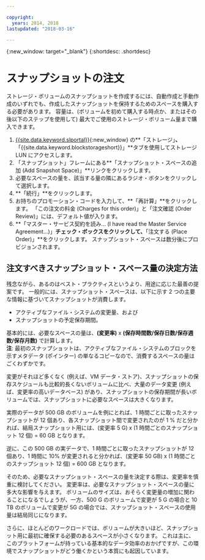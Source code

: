 ```yaml
---

copyright:
  years: 2014, 2018
lastupdated: "2018-03-16"

---
```

{:new_window: target="_blank"}
{:shortdesc: .shortdesc}

# スナップショットの注文

ストレージ・ボリュームのスナップショットを作成するには、自動作成と手動作成のいずれでも、作成したスナップショットを保持するためのスペースを購入する必要があります。 容量は、(ボリュームを初めて購入する時点か、またはその後以下のステップを使用して) 最大でご使用のストレージ・ボリューム量まで購入できます。

1. [{{site.data.keyword.slportal}}](https://control.softlayer.com/){:new_window} の**「ストレージ」**、**「{{site.data.keyword.blockstorageshort}}」**タブを使用してストレージ LUN にアクセスします。
2. 「スナップショット」フレームにある**「スナップショット・スペースの追加 (Add Snapshot Space)」**リンクをクリックします。
3. 必要なスペースの量を、該当する量の隣にあるラジオ・ボタンをクリックして選択します。
4. **「続行」**をクリックします。
5. お持ちのプロモーション・コードを入力して、**「再計算」**をクリックします。 「この注文の料金 (Charges for this order)」と「注文確認 (Order Review)」には、デフォルト値が入ります。
6. **「マスター・サービス契約を読み... (I have read the Master Service Agreement…)」**チェック・ボックスをクリックして、**「注文する (Place Order)」**をクリックします。 スナップショット・スペースは数分後にプロビジョンされます。

## 注文すべきスナップショット・スペース量の決定方法

残念ながら、あるのはベスト・プラクティスというより、用途に応じた最善の提案です。 一般的には、スナップショット・スペースは、以下に示す 2 つの主要な情報に基づいてスナップショットが消費します。
- アクティブなファイル・システムの変更量、および 
- スナップショットの予定保存期間。  

基本的には、必要なスペースの量は、**(変更率)** x **(保存時間数/保存日数/保存週数/保存月数)** で計算します。  
**注**: 最初のスナップショットは、アクティブなファイル・システムのブロックを示すメタデータ (ポインター) の単なるコピーなので、消費するスペースの量はごくわずかです。 

変更がそれほど多くなく (例えば、VM データ・ストア)、スナップショットの保存スケジュールも比較的長くないボリュームに比べ、大量のデータ変更 (例えば、変更率の高いデータベース) があり、スナップショットの保存期間が長いボリュームでは、スナップショットに必要なスペースは大きくなります。 

実際のデータが 500 GB のボリュームを例にとれば、1 時間ごとに取ったスナップショットが 12 個あり、各スナップショット間で変更されたのが 1 % だと分かれば、結局スナップショット用には、(変更率 5 G) x (1 時間ごとのスナップショット 12 個) = 60 GB となります。

逆に、この 500 GB の実データで、1 時間ごとに取ったスナップショットが 12 個あり、1 時間に 10% が変更されると分かれば、(変更率 50 GB) x (1 時間ごとのスナップショット 12 個) = 600 GB となります。

そのため、必要なスナップショット・スペースの量を決定する際は、変更率を慎重に検討してください。 変更率は、必要なスナップショット・スペースの量に多大な影響を与えます。  ボリュームのサイズは、おそらく変更量の増加に関わることになるでしょうが、一方、500 G のボリュームで変更が 5 G の場合と 10 TB のボリュームで変更が 5G の場合では、スナップショット・スペースの使用量は結局同じになります。

さらに、ほとんどのワークロードでは、ボリュームが大きいほど、スナップショット用に最初に確保する必要のあるスペースが小さくなります。  これは主に、このプラットフォームが持っている基本的なデータ効率のおかげですが、この環境でスナップショットがどう働くかという本質にも起因しています。



